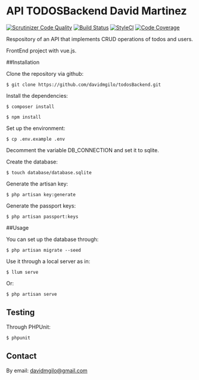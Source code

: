 # API TODOSBackend David Martinez

[![Scrutinizer Code Quality](https://scrutinizer-ci.com/g/davidmgilo/todosBackend/badges/quality-score.png?b=master)](https://scrutinizer-ci.com/g/davidmgilo/todosBackend/?branch=master)
[![Build Status](https://travis-ci.org/davidmgilo/todosBackend.svg?branch=master)](https://travis-ci.org/davidmgilo/todosBackend)
[![StyleCI](https://styleci.io/repos/71568846/shield?branch=master)](https://styleci.io/repos/71568846)
[![Code Coverage](https://scrutinizer-ci.com/g/davidmgilo/todosBackend/badges/coverage.png?b=master)](https://scrutinizer-ci.com/g/davidmgilo/todosBackend/?branch=master)

Respository of an API that implements CRUD operations of todos and users.

FrontEnd project with vue.js.

##Installation

Clone the repository via github:

```
$ git clone https://github.com/davidmgilo/todosBackend.git
```

Install the dependencies:

```
$ composer install
```

```
$ npm install
```

Set up the environment:

```
$ cp .env.example .env
```

Decomment the variable DB_CONNECTION and set it to sqlite.

Create the database:

```
$ touch database/database.sqlite
 ```
Generate the artisan key:

```
$ php artisan key:generate
```

Generate the passport keys:

```
$ php artisan passport:keys
```

##Usage

You can set up the database through:

```
$ php artisan migrate --seed
```

Use it through a local server as in:

```
$ llum serve
```

Or:

```
$ php artisan serve
```

## Testing

Through PHPUnit:

```
$ phpunit
```

## Contact

By email: davidmgilo@gmail.com


